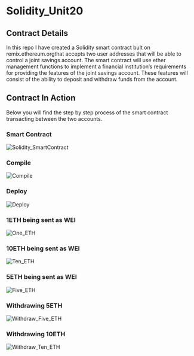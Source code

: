 # Solidity_Unit20

## Contract Details

In this repo I have created a Solidity smart contract bult on remix.ethereum.orgthat accepts two user addresses that will be able to control a joint savings account. The smart contract will use ether management functions to implement a financial institution’s requirements for providing the features of the joint savings account. These features will consist of the ability to deposit and withdraw funds from the account.

## Contract In Action

Below you will find the step by step process of the smart contract transacting between the two accounts. 

### Smart Contract 

![Solidity_SmartContract](https://user-images.githubusercontent.com/96010215/178149929-44a16c3c-5bd0-4beb-b2ea-a51b097c76bd.png)

### Compile

![Compile](https://user-images.githubusercontent.com/96010215/178149750-6a2213d5-a17b-40b0-a37e-c80d94823277.png)

### Deploy

![Deploy](https://user-images.githubusercontent.com/96010215/178149791-baa40f99-c8c9-4977-a22f-8d1ae9014e3d.png)

### 1ETH being sent as WEI

![One_ETH](https://user-images.githubusercontent.com/96010215/178149833-12b8c296-43fb-4f7a-a7d1-a5a35cce1394.png)

### 10ETH being sent as WEI

![Ten_ETH](https://user-images.githubusercontent.com/96010215/178149853-991151e7-e202-494e-a086-3c99b4e5e324.png)

### 5ETH being sent as WEI

![Five_ETH](https://user-images.githubusercontent.com/96010215/178149875-a4afd744-dd9f-4a11-b0e2-18aea5404ca3.png)

### Withdrawing 5ETH 

![Withdraw_Five_ETH](https://user-images.githubusercontent.com/96010215/178149894-37d8915a-4039-451f-bfce-5078e347e26c.png)

### Withdrawing 10ETH

![Withdraw_Ten_ETH](https://user-images.githubusercontent.com/96010215/178149906-88a87bee-6ed3-4928-8543-d6f16b0541dc.png)


